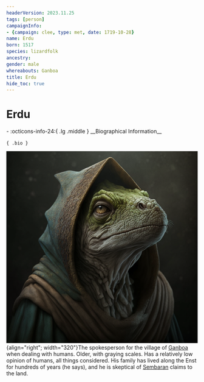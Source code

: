 ```yaml
---
headerVersion: 2023.11.25
tags: [person]
campaignInfo:
- {campaign: clee, type: met, date: 1719-10-28}
name: Erdu
born: 1517
species: lizardfolk
ancestry:
gender: male
whereabouts: Ganboa
title: Erdu
hide_toc: true
---
```

# Erdu
<div class="grid cards ext-narrow-margin ext-one-column" markdown>
- :octicons-info-24:{ .lg .middle } __Biographical Information__

    { .bio }

</div>



![Lizardfolk Erdu](../../assets/lizardfolk-erdu.png){align="right"; width="320"}The spokesperson for the village of [Ganboa](<../../gazetteer/greater-sembara/sembara/barony-of-aveil/cleenseau-region/ganboa.md>) when dealing with humans. Older, with graying scales. Has a relatively low opinion of humans, all things considered. His family has lived along the Enst for hundreds of years (he says), and he is skeptical of [Sembaran](<../../gazetteer/greater-sembara/sembara/sembara.md>) claims to the land. 



